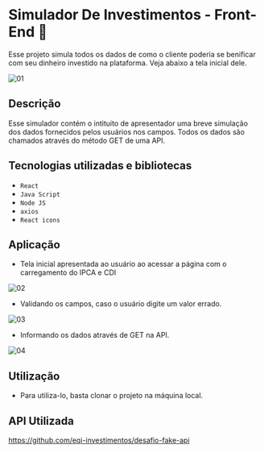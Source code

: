 # Simulador De Investimentos - Front-End  💼
Esse projeto simula todos os dados de como o cliente poderia se benificar com seu dinheiro investido na plataforma. Veja abaixo a tela inicial dele. 

![01](https://user-images.githubusercontent.com/36957689/154549944-4bb9ffd0-813e-4409-a1e1-1a553443d4d6.PNG)


## Descrição

Esse simulador contém o intituito de apresentador uma breve simulação dos dados fornecidos pelos usuários nos campos. 
Todos os dados são chamados através do método GET de uma API. 

## Tecnologias utilizadas e bibliotecas

- `React`
- `Java Script`
- `Node JS`
- `axios`
- `React icons`

## Aplicação
- Tela inicial apresentada ao usuário ao acessar a página com o carregamento do IPCA e CDI

![02](https://user-images.githubusercontent.com/36957689/154552382-cfef775e-864a-4f76-a4bf-d885f5c25c91.png)

- Validando os campos, caso o usuário digite um valor errado. 

![03](https://user-images.githubusercontent.com/36957689/154552378-9a86fb3f-8dbc-4bfc-9d75-17dcb6389020.png)

- Informando os dados através de GET na API.

![04](https://user-images.githubusercontent.com/36957689/154552380-2461f0af-7095-40b6-9a54-bbbd7884abde.png)

## Utilização
- Para utiliza-lo, basta clonar o projeto na máquina local.

## API Utilizada
https://github.com/eqi-investimentos/desafio-fake-api

